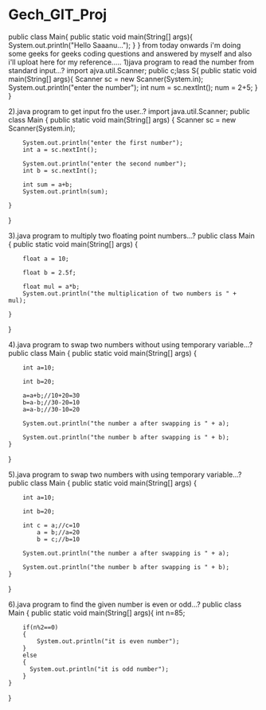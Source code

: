 # Gech_GIT_Proj
public class Main{
public static void main(String[] args){
System.out.println("Hello Saaanu...");
}
}
from today onwards i'm doing some geeks for geeks coding questions and answered by myself and also i'll uploat here for my reference.....
1)java program to read the number from standard input...?
import ajva.util.Scanner;
public c;lass S{
public static  void main(String[] args){
Scanner sc = new Scanner(System.in);
System.out.println("enter the number");
int num = sc.nextInt();
num = 2+5;
}
}

2).java program to get input fro  the user..?
import java.util.Scanner;
public class Main
{
	public static void main(String[] args) {
		Scanner sc = new Scanner(System.in);
		
		System.out.println("enter the first number");
		int a = sc.nextInt();
		
		System.out.println("enter the second number");
		int b = sc.nextInt();
		
		int sum = a+b;
		System.out.println(sum);
		
	}
}

3).java program to multiply two floating point numbers...?
public class Main
{
	public static void main(String[] args) {
		
		
		float a = 10;
	
		float b = 2.5f;
		
		float mul = a*b;
		System.out.println("the multiplication of two numbers is " +  mul);
		
	}
}

4).java program to swap two numbers without using temporary variable...?
public class Main
{
	public static void main(String[] args) {
	    
		int a=10;
		
		int b=20;
		
		a=a+b;//10+20=30
		b=a-b;//30-20=10
		a=a-b;//30-10=20
		
		System.out.println("the number a after swapping is " + a);
		
		System.out.println("the number b after swapping is " + b);
	}
}

5).java program to swap two numbers with using temporary variable...?
public class Main
{
	public static void main(String[] args) {
	    
		int a=10;
		
		int b=20;
		
		int c = a;//c=10
            a = b;//a=20
            b = c;//b=10
		
		System.out.println("the number a after swapping is " + a);
		
		System.out.println("the number b after swapping is " + b);
	}
}

6).java program to find the given number is even or odd...?
public class Main
{
	public static void main(String[] args){
	    int n=85;
	    
	    if(n%2==0)
	    {
	        System.out.println("it is even number");
	    }
	    else
	    {
	      System.out.println("it is odd number");  
	    }
	}		
}
